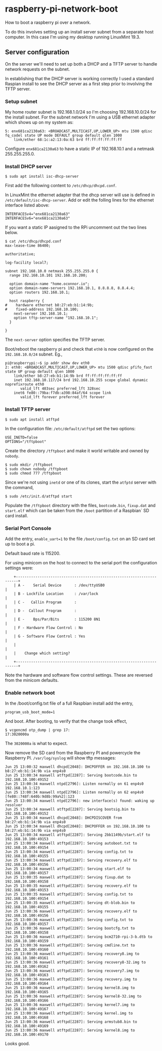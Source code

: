 # raspberry-pi-network-boot
How to boot a raspberry pi over a network.

To do this involves setting up an install server subnet from a
separate host computer.  In this case I'm using my desktop running
LinuxMint 19.3.

## Server configuration
On the server we'll need to set up both a DHCP and a TFTP server to
handle network requests on the subnet.

In establishing that the DHCP server is working correctly I used a
standard Raspian install to see the DHCP server as a first step prior
to involving the TFTP server.
### Setup subnet

My home router subnet is 192.168.1.0/24 so I'm choosing
192.168.10.0/24 for the install subnet.  For the subnet network I'm
using a USB ethernet adapter which shows up on my system as:
```
5: enx681ca2130a63: <BROADCAST,MULTICAST,UP,LOWER_UP> mtu 1500 qdisc fq_codel state UP mode DEFAULT group default qlen 1000
    link/ether 68:1c:a2:13:0a:63 brd ff:ff:ff:ff:ff:ff
```
Configure `enx681ca2130a63` to have a static IP of 192.168.10.1 and a netmask 255.255.255.0.

### Install DHCP server 
```
$ sudo apt install isc-dhcp-server
```
First add the following content to `/etc/dhcp/dhcpd.conf`.

In LinuxMint the ethernet adapter that the dhcp server will use is defined in `/etc/default/isc-dhcp-server`.  Add or edit the folling lines for the ethernet interface listed above:
```
INTERFACESv4="enx681ca2130a63"
INTERFACESv6="enx681ca2130a63"
```

If you want a static IP aasigned to the RPi uncomment out the two lines below.

```
$ cat /etc/dhcp/dhcpd.conf
max-lease-time 86400;

authoritative;

log-facility local7;

subnet 192.168.10.0 netmask 255.255.255.0 {
  range 192.168.10.101 192.168.10.200;

  option domain-name "home.oconnor.io";
  option domain-name-servers 192.168.10.1, 8.8.8.8, 8.8.4.4;
  option routers 192.168.10.1;

  host raspberry {
#    hardware ethernet b8:27:eb:b1:14:9b;
#    fixed-address 192.168.10.100;
    next-server 192.168.10.1;
    option tftp-server-name "192.168.10.1";
  }

}
```
The `next-server` option specifies the TFTP server.

Boot/reboot the raspberry pi and check that `eth0` is now configured
on the `192.168.10.0/24` subnet. Eg.,
```
pi@raspberrypi:~$ ip addr show dev eth0
2: eth0: <BROADCAST,MULTICAST,UP,LOWER_UP> mtu 1500 qdisc pfifo_fast state UP group default qlen 1000
    link/ether b8:27:eb:b1:14:9b brd ff:ff:ff:ff:ff:ff
    inet 192.168.10.117/24 brd 192.168.10.255 scope global dynamic noprefixroute eth0
       valid_lft 403sec preferred_lft 328sec
    inet6 fe80::79ba:f7db:a398:84af/64 scope link 
       valid_lft forever preferred_lft forever
```

### Install TFTP server
```
$ sudo apt install atftpd
```
In the configuration file: `/etc/default/atftpd` set the two options:
```
USE_INETD=false
OPTIONS="/tftpboot"
```
Create the directory `/tftpboot` and make it world writable and owned by `nobody`.
```
$ sudo mkdir /tftpboot
$ sudo chown nobody /tftpboot
$ sudo chmod 777 /tftpboot
```

Since we're not using `inetd` or one of its clones, start the `atfptd` server with the command,
```
$ sudo /etc/init.d/atftpd start
```
Populate the `/tftpboot` directory with the files, `bootcode.bin`,
`fixup.dat` and `start.elf` which can be taken from the `/boot`
partition of a Raspbian` SD card install.
### Serial Port Console

Add the entry, `enable_uart=1` to the file `/boot/config.txt` on an SD card set up to boot a pi.

Default baud rate is 115200.

For using minicom on the host to connect to the serial port the configuration settings were:
```
    +-----------------------------------------------------------------------+   
    | A -    Serial Device      : /dev/ttyUSB0                              |
    | B - Lockfile Location     : /var/lock                                 |   
    | C -   Callin Program      :                                           |   
    | D -  Callout Program      :                                           |   
    | E -    Bps/Par/Bits       : 115200 8N1                                |
    | F - Hardware Flow Control : No                                        |   
    | G - Software Flow Control : Yes                                       |
    |                                                                       |   
    |    Change which setting?                                              |
    +-----------------------------------------------------------------------+   
```

Note the hardware and software flow control settings.  These are
reversed from the minicom defaults.


### Enable network boot
In the /boot/config.txt file of a full Raspbian install add the entry,
```
program_usb_boot_mode=1
```
And boot.  After booting, to verify that the change took effect, 
```
$ vcgencmd otp_dump | grep 17:
17:3020000a
``` 
The `3020000a` is what to expect.

Now remove the SD card from the Raspberry PI and powercycle the Raspberry PI.
`/var/log/syslog` will show tftp messages: 
```Jun 25 13:00:32 maxwell dhcpd[2048]: DHCPDISCOVER from b8:27:eb:b1:14:9b via enp4s0
Jun 25 13:00:32 maxwell dhcpd[2048]: DHCPOFFER on 192.168.10.100 to b8:27:eb:b1:14:9b via enp4s0
Jun 25 13:00:34 maxwell atftpd[2287]: Serving bootcode.bin to 192.168.10.100:49152
Jun 25 13:00:34 maxwell ntpd[2796]: Listen normally on 61 enp4s0 192.168.10.1:123
Jun 25 13:00:34 maxwell ntpd[2796]: Listen normally on 62 enp4s0 [fe80::748f:640b:9d8b:99a%2]:123
Jun 25 13:00:34 maxwell ntpd[2796]: new interface(s) found: waking up resolver
Jun 25 13:00:34 maxwell atftpd[2287]: Serving bootsig.bin to 192.168.10.100:49152
Jun 25 13:00:34 maxwell dhcpd[2048]: DHCPDISCOVER from b8:27:eb:b1:14:9b via enp4s0
Jun 25 13:00:34 maxwell dhcpd[2048]: DHCPOFFER on 192.168.10.100 to b8:27:eb:b1:14:9b via enp4s0
Jun 25 13:00:34 maxwell atftpd[2287]: Serving 2bb1149b/start.elf to 192.168.10.100:49153
Jun 25 13:00:34 maxwell atftpd[2287]: Serving autoboot.txt to 192.168.10.100:49154
Jun 25 13:00:34 maxwell atftpd[2287]: Serving config.txt to 192.168.10.100:49155
Jun 25 13:00:34 maxwell atftpd[2287]: Serving recovery.elf to 192.168.10.100:49156
Jun 25 13:00:34 maxwell atftpd[2287]: Serving start.elf to 192.168.10.100:49157
Jun 25 13:00:35 maxwell atftpd[2287]: Serving fixup.dat to 192.168.10.100:49158
Jun 25 13:00:35 maxwell atftpd[2287]: Serving recovery.elf to 192.168.10.100:49153
Jun 25 13:00:35 maxwell atftpd[2287]: Serving config.txt to 192.168.10.100:49154
Jun 25 13:00:35 maxwell atftpd[2287]: Serving dt-blob.bin to 192.168.10.100:49155
Jun 25 13:00:36 maxwell atftpd[2287]: Serving recovery.elf to 192.168.10.100:49156
Jun 25 13:00:36 maxwell atftpd[2287]: Serving config.txt to 192.168.10.100:49157
Jun 25 13:00:36 maxwell atftpd[2287]: Serving bootcfg.txt to 192.168.10.100:49158
Jun 25 13:00:36 maxwell atftpd[2287]: Serving bcm2710-rpi-3-b.dtb to 192.168.10.100:49159
Jun 25 13:00:36 maxwell atftpd[2287]: Serving cmdline.txt to 192.168.10.100:49160
Jun 25 13:00:36 maxwell atftpd[2287]: Serving recovery8.img to 192.168.10.100:49161
Jun 25 13:00:36 maxwell atftpd[2287]: Serving recovery8-32.img to 192.168.10.100:49162
Jun 25 13:00:36 maxwell atftpd[2287]: Serving recovery7.img to 192.168.10.100:49163
Jun 25 13:00:36 maxwell atftpd[2287]: Serving recovery.img to 192.168.10.100:49164
Jun 25 13:00:36 maxwell atftpd[2287]: Serving kernel8.img to 192.168.10.100:49165
Jun 25 13:00:36 maxwell atftpd[2287]: Serving kernel8-32.img to 192.168.10.100:49166
Jun 25 13:00:36 maxwell atftpd[2287]: Serving kernel7.img to 192.168.10.100:49167
Jun 25 13:00:36 maxwell atftpd[2287]: Serving kernel.img to 192.168.10.100:49168
Jun 25 13:00:36 maxwell atftpd[2287]: Serving armstub8.bin to 192.168.10.100:49169
Jun 25 13:00:36 maxwell atftpd[2287]: Serving kernel8.img to 192.168.10.100:49170
```
Looks good.
